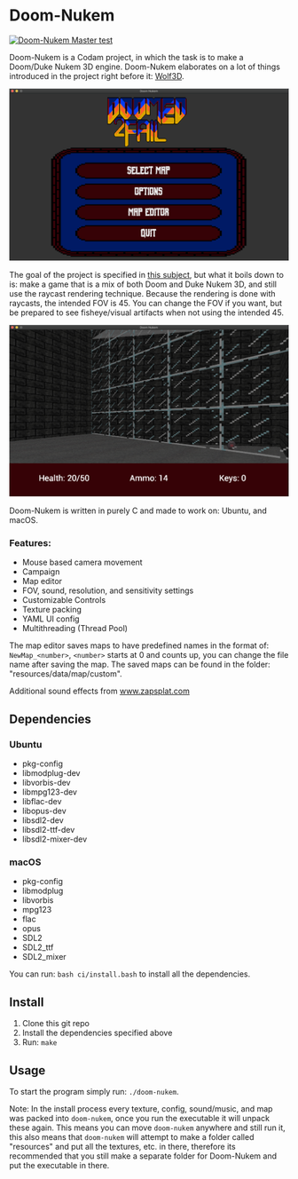 # Doom-Nukem

[![Doom-Nukem Master test](https://github.com/jvsr/doom_nukem/workflows/Doom-Nukem%20Master%20test/badge.svg)](https://github.com/jvsr/doom_nukem/actions)

Doom-Nukem is a Codam project, in which the task is to make a Doom/Duke Nukem 3D engine. Doom-Nukem elaborates on a lot of things introduced in the project right before it: [Wolf3D](https://gitlab.com/Eathox/wolf3d).

![Main menu image](examplePicture1.png)

The goal of the project is specified in [this subject](https://cdn.intra.42.fr/pdf/pdf/6010/doom-nukem.en.pdf), but what it boils down to is: make a game that is a mix of both Doom and Duke Nukem 3D, and still use the raycast rendering technique. Because the rendering is done with raycasts, the intended FOV is 45. You can change the FOV if you want, but be prepared to see fisheye/visual artifacts when not using the intended 45.

![Main menu image](examplePicture2.png)

Doom-Nukem is written in purely C and made to work on: Ubuntu, and macOS.

### Features:

- Mouse based camera movement
- Campaign
- Map editor
- FOV, sound, resolution, and sensitivity settings
- Customizable Controls
- Texture packing
- YAML UI config
- Multithreading (Thread Pool)

The map editor saves maps to have predefined names in the format of: `NewMap_<number>`, `<number>` starts at 0 and counts up, you can change the file name after saving the map. The saved maps can be found in the folder: "resources/data/map/custom".

Additional sound effects from www.zapsplat.com

## Dependencies

### Ubuntu

- pkg-config
- libmodplug-dev
- libvorbis-dev
- libmpg123-dev
- libflac-dev
- libopus-dev
- libsdl2-dev
- libsdl2-ttf-dev
- libsdl2-mixer-dev

### macOS

- pkg-config
- libmodplug
- libvorbis
- mpg123
- flac
- opus
- SDL2
- SDL2_ttf
- SDL2_mixer

You can run: `bash ci/install.bash` to install all the dependencies.

## Install

1. Clone this git repo
2. Install the dependencies specified above
3. Run: `make`

## Usage

To start the program simply run: `./doom-nukem`.

Note: In the install process every texture, config, sound/music, and map was packed into `doom-nukem`, once you run the executable it will unpack these again. This means you can move `doom-nukem` anywhere and still run it, this also means that `doom-nukem` will attempt to make a folder called "resources" and put all the textures, etc. in there, therefore its recommended that you still make a separate folder for Doom-Nukem and put the executable in there.
